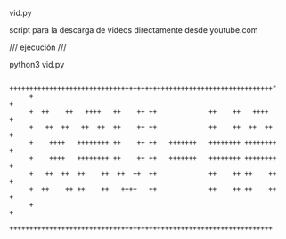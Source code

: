  vid.py

script para la descarga de videos directamente desde youtube.com

/// ejecución ///

python3 vid.py


         ++++++++++++++++++++++++++++++++++++++++++++++++++++++++++++++++++"                                                       
         +                                                                + 
         +  ++    ++   ++++   ++    ++ ++             ++    ++   ++++     + 
         +   ++  ++   ++  ++  ++    ++ ++             ++    ++  ++  ++    + 
         +    ++++   ++++++++ ++    ++ ++   +++++++   ++++++++ ++++++++   + 
         +    ++++   ++++++++ ++    ++ ++   +++++++   ++++++++ ++++++++   + 
         +   ++  ++  ++    ++  ++  ++  ++             ++    ++ ++    ++   + 
         +  ++    ++ ++    ++   ++++   ++             ++    ++ ++    ++   + 
         +                                                                + 
         ++++++++++++++++++++++++++++++++++++++++++++++++++++++++++++++++++ 
